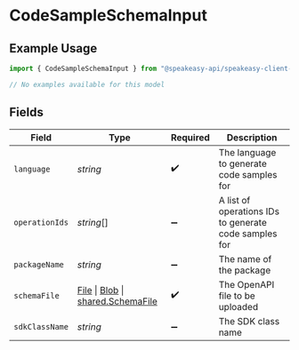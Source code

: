 # CodeSampleSchemaInput

## Example Usage

```typescript
import { CodeSampleSchemaInput } from "@speakeasy-api/speakeasy-client-sdk-typescript/sdk/models/shared";

// No examples available for this model
```

## Fields

| Field                                                                                                                                                                                         | Type                                                                                                                                                                                          | Required                                                                                                                                                                                      | Description                                                                                                                                                                                   |
| --------------------------------------------------------------------------------------------------------------------------------------------------------------------------------------------- | --------------------------------------------------------------------------------------------------------------------------------------------------------------------------------------------- | --------------------------------------------------------------------------------------------------------------------------------------------------------------------------------------------- | --------------------------------------------------------------------------------------------------------------------------------------------------------------------------------------------- |
| `language`                                                                                                                                                                                    | *string*                                                                                                                                                                                      | :heavy_check_mark:                                                                                                                                                                            | The language to generate code samples for                                                                                                                                                     |
| `operationIds`                                                                                                                                                                                | *string*[]                                                                                                                                                                                    | :heavy_minus_sign:                                                                                                                                                                            | A list of operations IDs to generate code samples for                                                                                                                                         |
| `packageName`                                                                                                                                                                                 | *string*                                                                                                                                                                                      | :heavy_minus_sign:                                                                                                                                                                            | The name of the package                                                                                                                                                                       |
| `schemaFile`                                                                                                                                                                                  | [File](https://developer.mozilla.org/en-US/docs/Web/API/File) \| [Blob](https://developer.mozilla.org/en-US/docs/Web/API/Blob) \| [shared.SchemaFile](../../../sdk/models/shared/schemafile.md) | :heavy_check_mark:                                                                                                                                                                            | The OpenAPI file to be uploaded                                                                                                                                                               |
| `sdkClassName`                                                                                                                                                                                | *string*                                                                                                                                                                                      | :heavy_minus_sign:                                                                                                                                                                            | The SDK class name                                                                                                                                                                            |